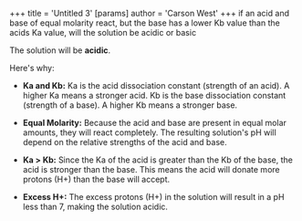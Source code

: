 +++
 title = 'Untitled 3'
[params]
	author = 'Carson West'
+++
if an acid and base of equal molarity react, but the base has a lower Kb value than the acids Ka value, will the solution be acidic or basic


The solution will be **acidic**.

Here's why:

*   **Ka and Kb:** Ka is the acid dissociation constant (strength of an acid). A higher Ka means a stronger acid. Kb is the base dissociation constant (strength of a base). A higher Kb means a stronger base.

*   **Equal Molarity:** Because the acid and base are present in equal molar amounts, they will react completely. The resulting solution's pH will depend on the relative strengths of the acid and base.

*   **Ka > Kb:** Since the Ka of the acid is greater than the Kb of the base, the acid is stronger than the base. This means the acid will donate more protons (H+) than the base will accept.

*   **Excess H+:** The excess protons (H+) in the solution will result in a pH less than 7, making the solution acidic.
